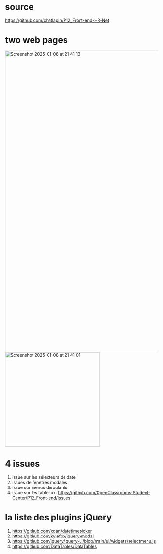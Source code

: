 # source
https://github.com/chatlapin/P12_Front-end-HR-Net

# two web pages
<img width="992" alt="Screenshot 2025-01-08 at 21 41 13" src="https://github.com/user-attachments/assets/d16f7837-e3d3-4579-b305-3df365052b66" />
<img width="312" alt="Screenshot 2025-01-08 at 21 41 01" src="https://github.com/user-attachments/assets/5ac1769b-882c-4d4c-99f8-a6b04bb4da95" />

# 4 issues
1. issue sur les sélecteurs de date
2. issues de fenêtres modales
3. issue sur menus déroulants
4. issue sur les tableaux. 
https://github.com/OpenClassrooms-Student-Center/P12_Front-end/issues

# la liste des plugins jQuery 
1. https://github.com/xdan/datetimepicker
2. https://github.com/kylefox/jquery-modal
3. https://github.com/jquery/jquery-ui/blob/main/ui/widgets/selectmenu.js
4. https://github.com/DataTables/DataTables
